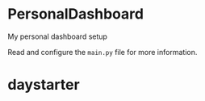 # PersonalDashboard
My personal dashboard setup

Read and configure the `main.py` file for more information.
# daystarter
